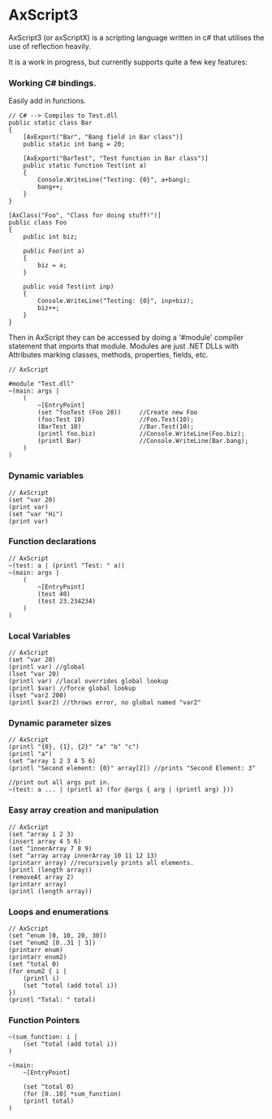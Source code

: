 AxScript3
=========

AxScript3 (or axScriptX) is a scripting language written in c# that utilises the use of reflection heavily.

It is a work in progress, but currently supports quite a few key features:

### Working C# bindings.

Easily add in functions.

	// C# --> Compiles to Test.dll
	public static class Bar
	{
        [AxExport("Bar", "Bang field in Bar class")]
        public static int bang = 20;

        [AxExport("BarTest", "Test function in Bar class")]
		public static function Test(int a)
		{
			Console.WriteLine("Testing: {0}", a+bang);
            bang++;
		}
	}
	
    [AxClass("Foo", "Class for doing stuff!")]
	public class Foo
	{
		public int biz;

        public Foo(int a)
        {
            biz = a;
        }

		public void Test(int inp)
		{
			Console.WriteLine("Testing: {0}", inp+biz);
            biz++;
		}
	}
	
Then in AxScript they can be accessed by doing a '#module' compiler statement that imports that module.
Modules are just .NET DLLs with Attributes marking classes, methods, properties, fields, etc.

    // AxScript

    #module "Test.dll"
    ~(main: args |
        (
            ~[EntryPoint]
            (set ^fooTest (Foo 20))     //Create new Foo
            (foo:Test 10)               //Foo.Test(10);
            (BarTest 10)                //Bar.Test(10);
            (printl foo.biz)            //Console.WriteLine(Foo.biz);
            (printl Bar)            	//Console.WriteLine(Bar.bang);
        )
    )
	
### Dynamic variables

	// AxScript
	(set ^var 20)
	(print var)
	(set ^var "Hi")
	(print var)
	
### Function declarations

	// AxScript
	~(test: a | (printl "Test: " a))
	~(main: args |
		(
			~[EntryPoint]
			(test 40)
			(test 23.234234)
		)
	)
	
### Local Variables

	// AxScript
	(set ^var 20)
	(printl var) //global
	(lset ^var 20)
	(printl var) //local overrides global lookup
	(printl $var) //force global lookup
	(lset ^var2 200)
	(printl $var2) //throws error, no global named "var2"
	
### Dynamic parameter sizes

	// AxScript
	(printl "{0}, {1}, {2}" "a" "b" "c")
	(printl "a")
	(set ^array 1 2 3 4 5 6)
	(printl "Second element: {0}" array[2]) //prints "Second Element: 3"
	
	//print out all args put in.
	~(test: a ... | (printl a) (for @args { arg | (printl arg) }))
	
### Easy array creation and manipulation

	// AxScript
	(set ^array 1 2 3)
	(insert array 4 5 6)
	(set ^innerArray 7 8 9)
	(set ^array array innerArray 10 11 12 13)
	(printarr array) //recursively prints all elements.
	(printl (length array))
	(removeAt array 2)
	(printarr array)
	(printl (length array))
	
### Loops and enumerations

	// AxScript
	(set ^enum [0, 10, 20, 30])
	(set ^enum2 [0..31 | 3])
	(printarr enum)
	(printarr enum2)
	(set ^total 0)
	(for enum2 { i |
		(printl i)
		(set ^total (add total i))
	})
	(printl "Total: " total)
	
### Function Pointers
	
	~(sum_function: i | 
		(set ^total (add total i))
	)
	
	~(main:
		~[EntryPoint]
		
		(set ^total 0)
		(for [0..10] *sum_function)
		(printl total)
	)
